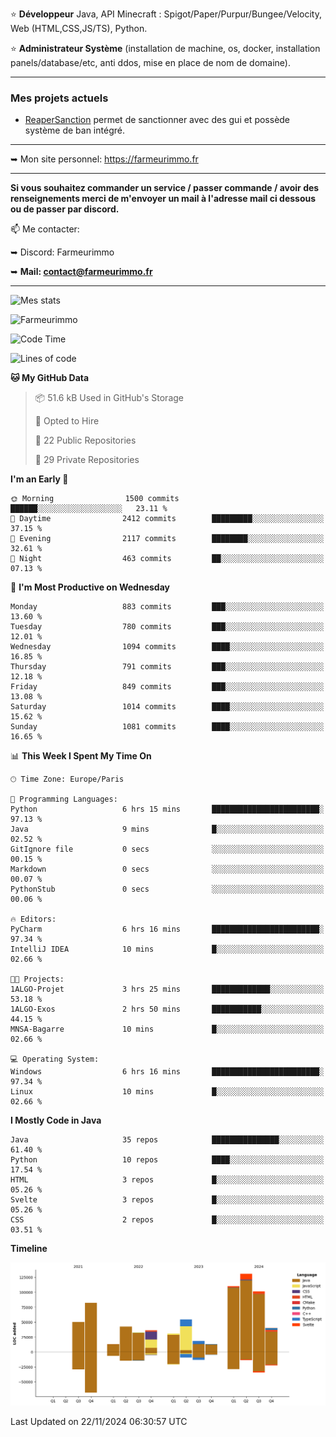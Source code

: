 ⭐ **Développeur** Java, API Minecraft : Spigot/Paper/Purpur/Bungee/Velocity, Web (HTML,CSS,JS/TS), Python.

⭐ **Administrateur Système** (installation de machine, os, docker, installation panels/database/etc, anti ddos, mise en place de nom de domaine).

---

### Mes projets actuels
- [ReaperSanction](https://www.spigotmc.org/resources/reapersanction.89580/) permet de sanctionner avec des gui et possède système de ban intégré.

---

➥ Mon site personnel: https://farmeurimmo.fr

---

**Si vous souhaitez commander un service / passer commande / avoir des renseignements merci de m'envoyer un mail à l'adresse mail ci dessous ou de passer par discord.**

📫 Me contacter:
 
   ➥ Discord: Farmeurimmo
   
   ➥ **Mail: contact@farmeurimmo.fr**

---

![Mes stats](https://github-readme-stats.farmeurimmo.fr/api?username=Farmeurimmo&count_private=true&show_icons=true&theme=radical)

<img src="https://komarev.com/ghpvc/?username=Farmeurimmo" alt="Farmeurimmo" />

<!--START_SECTION:waka-->
![Code Time](http://img.shields.io/badge/Code%20Time-1%2C668%20hrs%2052%20mins-blue)

![Lines of code](https://img.shields.io/badge/From%20Hello%20World%20I%27ve%20Written-757.8%20thousand%20lines%20of%20code-blue)

**🐱 My GitHub Data** 

> 📦 51.6 kB Used in GitHub's Storage 
 > 
> 💼 Opted to Hire
 > 
> 📜 22 Public Repositories 
 > 
> 🔑 29 Private Repositories 
 > 
**I'm an Early 🐤** 

```text
🌞 Morning                1500 commits        ██████░░░░░░░░░░░░░░░░░░░   23.11 % 
🌆 Daytime                2412 commits        █████████░░░░░░░░░░░░░░░░   37.15 % 
🌃 Evening                2117 commits        ████████░░░░░░░░░░░░░░░░░   32.61 % 
🌙 Night                  463 commits         ██░░░░░░░░░░░░░░░░░░░░░░░   07.13 % 
```
📅 **I'm Most Productive on Wednesday** 

```text
Monday                   883 commits         ███░░░░░░░░░░░░░░░░░░░░░░   13.60 % 
Tuesday                  780 commits         ███░░░░░░░░░░░░░░░░░░░░░░   12.01 % 
Wednesday                1094 commits        ████░░░░░░░░░░░░░░░░░░░░░   16.85 % 
Thursday                 791 commits         ███░░░░░░░░░░░░░░░░░░░░░░   12.18 % 
Friday                   849 commits         ███░░░░░░░░░░░░░░░░░░░░░░   13.08 % 
Saturday                 1014 commits        ████░░░░░░░░░░░░░░░░░░░░░   15.62 % 
Sunday                   1081 commits        ████░░░░░░░░░░░░░░░░░░░░░   16.65 % 
```


📊 **This Week I Spent My Time On** 

```text
🕑︎ Time Zone: Europe/Paris

💬 Programming Languages: 
Python                   6 hrs 15 mins       ████████████████████████░   97.13 % 
Java                     9 mins              █░░░░░░░░░░░░░░░░░░░░░░░░   02.52 % 
GitIgnore file           0 secs              ░░░░░░░░░░░░░░░░░░░░░░░░░   00.15 % 
Markdown                 0 secs              ░░░░░░░░░░░░░░░░░░░░░░░░░   00.07 % 
PythonStub               0 secs              ░░░░░░░░░░░░░░░░░░░░░░░░░   00.06 % 

🔥 Editors: 
PyCharm                  6 hrs 16 mins       ████████████████████████░   97.34 % 
IntelliJ IDEA            10 mins             █░░░░░░░░░░░░░░░░░░░░░░░░   02.66 % 

🐱‍💻 Projects: 
1ALGO-Projet             3 hrs 25 mins       █████████████░░░░░░░░░░░░   53.18 % 
1ALGO-Exos               2 hrs 50 mins       ███████████░░░░░░░░░░░░░░   44.15 % 
MNSA-Bagarre             10 mins             █░░░░░░░░░░░░░░░░░░░░░░░░   02.66 % 

💻 Operating System: 
Windows                  6 hrs 16 mins       ████████████████████████░   97.34 % 
Linux                    10 mins             █░░░░░░░░░░░░░░░░░░░░░░░░   02.66 % 
```

**I Mostly Code in Java** 

```text
Java                     35 repos            ███████████████░░░░░░░░░░   61.40 % 
Python                   10 repos            ████░░░░░░░░░░░░░░░░░░░░░   17.54 % 
HTML                     3 repos             █░░░░░░░░░░░░░░░░░░░░░░░░   05.26 % 
Svelte                   3 repos             █░░░░░░░░░░░░░░░░░░░░░░░░   05.26 % 
CSS                      2 repos             █░░░░░░░░░░░░░░░░░░░░░░░░   03.51 % 
```



**Timeline**

![Lines of Code chart](https://raw.githubusercontent.com/Farmeurimmo/Farmeurimmo/main/assets/bar_graph.png)


 Last Updated on 22/11/2024 06:30:57 UTC
<!--END_SECTION:waka-->
